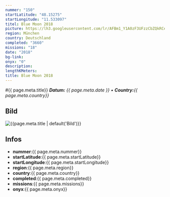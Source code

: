 ```yaml
---
nummer: "150"
startLatitude: "48.15275"
startLongitude: "11.533097"
titel: Blue Moon 2018
picture: https://lh3.googleusercontent.com/lr/AFBm1_Y1A0zF3UFzzCbZQkRCemVHne3VPN7xxlA1uudj1vORJngJa5u5X_1yanizquvQPSIFRxTMR71jcA5VDXu8-Xm63ea5waTkaYcYT7h4gwqB-8qtWsVAMgplZt-yjEColrhv2SMUkRnu34zuhxitMfbZtKrw59k-tU-Yrn4vlg8S8_BdqawZ1d_rUyys0zjnd16S89VBVmNXRoFf91pZvpUpo56UJO_f3O7FG51wYDxW5teuHBMsEHbD7WgxjPKGvUQAjo6zZ1K3f5RkfStdGGX-IWY5rCv225hRNhrckGroohMx-VJMI1IicZo2iQHmfcygN95VvQp8CgIWc_4u5-AAd2n6bG1n1szrDwAyDUGAuAkEMadKul3GQkLmbVew3VK9BecI5VRd1XeSi8fF1JvYJDpC0iUUB1CkucAmhhITLeCv0rHfd9XoA6RarEyjS580I5mAvsy02TX0Uw9eJe6Cc3kuYkuCk1eDeOdU1kKq0I1FuRxCfzdovIvw91R7BoX23-irNyIoz92Z1QK2-l7eSWdfwl3stjsUx-tufsJyT5USBkjonXWzG7N3WYn-S6lDCJrOHAgKJznve0zmgUVFRArIfT9qyPEYGTB6Wtn6RlpjeON5RQoYvOmN53wydUxRQp025UyOBKjS0ppu95aAQIRVD209tmo1_Vlyktxfh-nyRBNsk2nfSrXMxfnegfRGxOXeba0Q1c_-zJVpgHpp1Zvkm-uVOqr9ioVagsp-AQUiRdV5dWypIeE9Jp5QTSwlTU4MstJP615H8JR23POvWTQF_BUm58P8FLbH1tbNjK8VEA7Qxoy3maJ2r--nKDGGXqncBx4tXAaNedsxxoUmiONJp0v7tD7t
region: München
country: Deutschland
completed: "3660"
missions: "18"
date: "2018"
bg-link: 
onyx: "0"
description: 
lengthKMeters: 
title: Blue Moon 2018
---
```


#{{ page.meta.title}}
_**Datum:** {{ page.meta.date }} • **Country:**{{ page.meta.country}}_

## Bild
![{{page.meta.title | default('Bild')}}]({{page.meta.picture}})

## Infos
- **nummer**:{{ page.meta.nummer}}
- **startLatitude**:{{ page.meta.startLatitude}}
- **startLongitude**:{{ page.meta.startLongitude}}
- **region**:{{ page.meta.region}}
- **country**:{{ page.meta.country}}
- **completed**:{{ page.meta.completed}}
- **missions**:{{ page.meta.missions}}
- **onyx**:{{ page.meta.onyx}}

